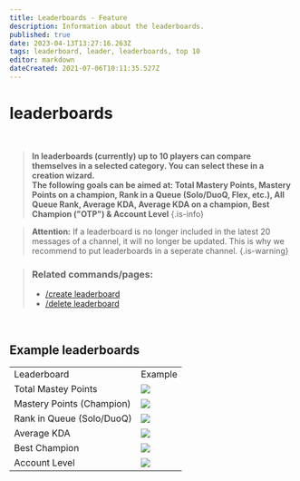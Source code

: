 ```yaml
---
title: Leaderboards - Feature
description: Information about the leaderboards.
published: true
date: 2023-04-13T13:27:16.263Z
tags: leaderboard, leader, leaderboards, top 10
editor: markdown
dateCreated: 2021-07-06T10:11:35.527Z
---
```


# leaderboards

<br>

>**In leaderboards (currently) up to 10 players can compare themselves in a selected category. You can select these in a creation wizard. <br>
The following goals can be aimed at: Total Mastery Points, Mastery Points on a champion, Rank in a Queue (Solo/DuoQ, Flex, etc.), All Queue Rank, Average KDA, Average KDA on a champion, Best Champion ("OTP") & Account Level**
>{.is-info}

> **Attention:** If a leaderboard is no longer included in the latest 20 messages of a channel, it will no longer be updated. This is why we recommend to put leaderboards in a seperate channel.
>{.is-warning}

>### Related commands/pages:
>-   [/create leaderboard](/en/commands/create/leaderboard/)
>-   [/delete leaderboard](/en/commands/delete/leaderboard/)

<br>

## Example leaderboards

|     |     |
| --- | --- |
| Leaderboard | Example |
| Total Mastey Points | ![](/new_leaderboard_total_mastery_points.png) |
| Mastery Points (Champion) | ![](/new_leaderboard_mastery_points_champion.png) |
| Rank in Queue (Solo/DuoQ) | ![](/new_leaderboard_rank.png) |
| Average KDA | ![](/new_leaderboard_kda.png) |
| Best Champion | ![](/new_leaderboard_otp.png) |
| Account Level | ![](/new_leaderboard_account_level.png) |

